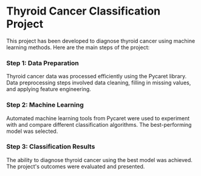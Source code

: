 # Thyroid Cancer Classification Project

This project has been developed to diagnose thyroid cancer using machine learning methods. Here are the main steps of the project:

### Step 1: Data Preparation
Thyroid cancer data was processed efficiently using the Pycaret library.
Data preprocessing steps involved data cleaning, filling in missing values, and applying feature engineering.

### Step 2: Machine Learning
Automated machine learning tools from Pycaret were used to experiment with and compare different classification algorithms.
The best-performing model was selected.

### Step 3: Classification Results
The ability to diagnose thyroid cancer using the best model was achieved.
The project's outcomes were evaluated and presented.
